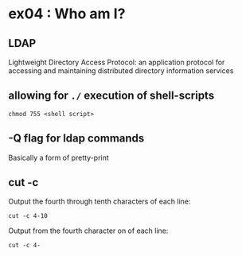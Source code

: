 # ex04 : Who am I?

## LDAP
Lightweight Directory Access Protocol: an application protocol for accessing and maintaining distributed directory information services

## allowing for ```./``` execution of shell-scripts
```
chmod 755 <shell script>
```
## -Q flag for ldap commands
Basically a form of pretty-print

## cut -c
Output the fourth through tenth characters of each line:
```
cut -c 4-10
```
Output from the fourth character on of each line:
```
cut -c 4-
```